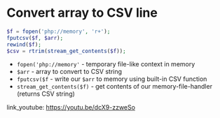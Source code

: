# Convert array to CSV line

```php
$f = fopen('php://memory', 'r+');
fputcsv($f, $arr);
rewind($f);
$csv = rtrim(stream_get_contents($f));
```

- `fopen('php://memory'` - temporary file-like context in memory
- `$arr` - array to convert to CSV string
- `fputcsv($f` - write our ```$arr``` to memory using built-in CSV function
- `stream_get_contents($f)` - get contents of our memory-file-handler (returns CSV string)


link_youtube: https://youtu.be/dcX9-zzweSo
